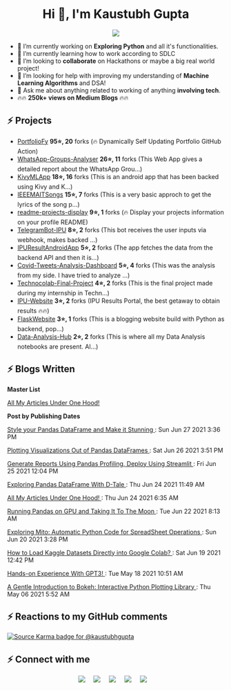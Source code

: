 <h1 align="center">Hi 👋, I'm Kaustubh Gupta</h1>
<p align="center">
<img src="https://github-readme-stats.vercel.app/api?username=kaustubhgupta&show_icons=true&theme=dark&count_private=true&include_all_commits=true&custom_title=Kaustubh's Stats">
</p>

- 🔭 I’m currently working on **Exploring Python** and all it's functionalities.
- 🌱 I’m currently learning how to work according to SDLC
- 👯 I’m looking to **collaborate** on Hackathons or maybe a big real world project!
- 🤔 I’m looking for help with improving my understanding of **Machine Learning Algorithms** and DSA!
- 💬 Ask me about anything related to working of anything **involving tech**.
- 🔥🔥 **250k+ views on Medium Blogs** 🔥🔥

## ⚡ Projects
<!-- PROJECTS START -->
* [PortfolioFy](https://github.com/kaustubhgupta/PortfolioFy) **95⭐, 20** forks (🔥 Dynamically Self Updating Portfolio GitHub Action) 
* [WhatsApp-Groups-Analyser](https://github.com/kaustubhgupta/WhatsApp-Groups-Analyser) **26⭐, 11** forks (This Web App gives a detailed report about the WhatsApp Grou...) 
* [KivyMLApp](https://github.com/kaustubhgupta/KivyMLApp) **18⭐, 16** forks (This is an android app that has been backed using Kivy and K...) 
* [IEEEMAITSongs](https://github.com/kaustubhgupta/IEEEMAITSongs) **15⭐, 7** forks (This is a very basic approch to get the lyrics of the song p...) 
* [readme-projects-display](https://github.com/kaustubhgupta/readme-projects-display) **9⭐, 1** forks (🔥 Display your projects information on your profile README) 
* [TelegramBot-IPU](https://github.com/kaustubhgupta/TelegramBot-IPU) **8⭐, 2** forks (This bot receives the user inputs via webhook, makes backed ...) 
* [IPUResultAndroidApp](https://github.com/kaustubhgupta/IPUResultAndroidApp) **5⭐, 2** forks (The app fetches the data from the backend API and then it is...) 
* [Covid-Tweets-Analysis-Dashboard](https://github.com/kaustubhgupta/Covid-Tweets-Analysis-Dashboard) **5⭐, 4** forks (This was the analysis from my side. I have tried to analyze ...) 
* [Technocolab-Final-Project](https://github.com/kaustubhgupta/Technocolab-Final-Project) **4⭐, 2** forks (This is the final project made during my internship in Techn...) 
* [IPU-Website](https://github.com/kaustubhgupta/IPU-Website) **3⭐, 2** forks (IPU Results Portal, the best getaway to obtain results 🔥🔥) 
* [FlaskWebsite](https://github.com/kaustubhgupta/FlaskWebsite) **3⭐, 1** forks (This is a blogging website build with Python as backend, pop...) 
* [Data-Analysis-Hub](https://github.com/kaustubhgupta/Data-Analysis-Hub) **2⭐, 2** forks (This is where all my Data Analysis notebooks are present. Al...)<!-- PROJECTS END -->
   
## ⚡ Blogs Written
**Master List**
<p><a href="https://medium.com/@kaustubhgupta1828/all-my-articles-under-one-hood-f1ab2e5eac89"> All My Articles Under One Hood! </a></p>

**Post by Publishing Dates**
<!-- BLOG-POST-LIST:START --><p><a href=https://www.analyticsvidhya.com/blog/2021/06/style-your-pandas-dataframe-and-make-it-stunning/ > Style your Pandas DataFrame and Make it Stunning </a>: Sun Jun 27 2021 3:36 PM </p><p><a href=https://www.analyticsvidhya.com/blog/2021/06/plotting-visualizations-out-of-pandas-dataframes/ > Plotting Visualizations Out of Pandas DataFrames </a>: Sat Jun 26 2021 3:51 PM </p><p><a href=https://www.analyticsvidhya.com/blog/2021/06/generate-reports-using-pandas-profiling-deploy-using-streamlit/ > Generate Reports Using Pandas Profiling, Deploy Using Streamlit </a>: Fri Jun 25 2021 12:04 PM </p><p><a href=https://www.analyticsvidhya.com/blog/2021/06/exploring-pandas-dataframe-with-d-tale/ > Exploring Pandas DataFrame With D-Tale </a>: Thu Jun 24 2021 11:49 AM </p><p><a href=https://medium.com/@kaustubhgupta1828/all-my-articles-under-one-hood-f1ab2e5eac89?source=rss-603da2b47f57------2 > All My Articles Under One Hood! </a>: Thu Jun 24 2021 6:35 AM </p><p><a href=https://www.analyticsvidhya.com/blog/2021/06/running-pandas-on-gpu-taking-it-to-the-moon/ > Running Pandas on GPU and Taking It To The Moon </a>: Tue Jun 22 2021 8:13 AM </p><p><a href=https://www.analyticsvidhya.com/blog/2021/06/exploring-mito-automatic-python-code-for-spreadsheet-operations/ > Exploring Mito: Automatic Python Code for SpreadSheet Operations </a>: Sun Jun 20 2021 3:28 PM </p><p><a href=https://www.analyticsvidhya.com/blog/2021/06/how-to-load-kaggle-datasets-directly-into-google-colab/ > How to Load Kaggle Datasets Directly into Google Colab? </a>: Sat Jun 19 2021 12:42 PM </p><p><a href=https://www.analyticsvidhya.com/blog/2021/05/hands-on-experience-with-gpt3/ > Hands-on Experience With GPT3! </a>: Tue May 18 2021 10:51 AM </p><p><a href=https://www.analyticsvidhya.com/blog/2021/05/gentle-introduction-to-bokeh-interactive-python-plotting-library/ > A Gentle Introduction to Bokeh: Interactive Python Plotting Library </a>: Thu May 06 2021 5:52 AM </p><!-- BLOG-POST-LIST:END -->


## ⚡ Reactions to my GitHub comments
[![Source Karma badge for @kaustubhgupta](https://sourcekarma-og.vercel.app/api/kaustubhgupta/github)](https://sourcekarma.vercel.app/kaustubhgupta)


## ⚡ Connect with me
<p align="center">
  <a target="_blank" href="https://www.linkedin.com/in/kaustubh-gupta"><img src="https://img.shields.io/badge/LinkedIn-0077B5?style=for-the-badge&logo=linkedin&logoColor=white" /></a>&nbsp;&nbsp;&nbsp;&nbsp;
  <a target="_blank" href="https://twitter.com/Kaustubh1828"><img src="https://img.shields.io/badge/Twitter-1DA1F2?style=for-the-badge&logo=twitter&logoColor=white" /></a>&nbsp;&nbsp;&nbsp;&nbsp;
     <a href="https://medium.com/@kaustubhgupta1828"><img src="https://img.shields.io/badge/Medium-12100E?style=for-the-badge&logo=medium&logoColor=white" /></a>&nbsp;&nbsp;&nbsp;&nbsp;
   <a href="http://kaustubhgupta.xyz/"><img src="https://img.shields.io/badge/Website-orange?style=for-the-badge&logo=Website" /></a>&nbsp;&nbsp;&nbsp;&nbsp;
 <a href="https://kaustubhgupta.github.io/"><img src="https://img.shields.io/badge/PortfolioWebsite-green?style=for-the-badge&logo=PortfolioWebsite" /></a>&nbsp;&nbsp;&nbsp;&nbsp;
</p>
